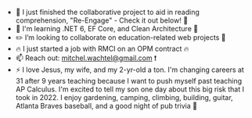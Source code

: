 - 🔭 I just finished the collaborative project to aid in reading comprehension, "Re-Engage" - Check it out below! :eyes:
- 🌱 I'm learning .NET 6, EF Core, and Clean Architecture :floppy_disk:
- :pencil2: I’m looking to collaborate on education-related web projects :triangular_ruler:
- :fire: I just started a job with RMCI on an OPM contract :fire:
- 📫 Reach out: mitchel.wachtel@gmail.com :exclamation:
- ⚡ I love Jesus, my wife, and my 2-yr-old a ton. I'm changing careers at 31 after 9 years teaching because I want to push myself past teaching AP Calculus. I'm excited to tell my son one day about this big risk that I took in 2022. I enjoy gardening, camping, climbing, building, guitar, Atlanta Braves baseball, and a good night of pub trivia :beers:
